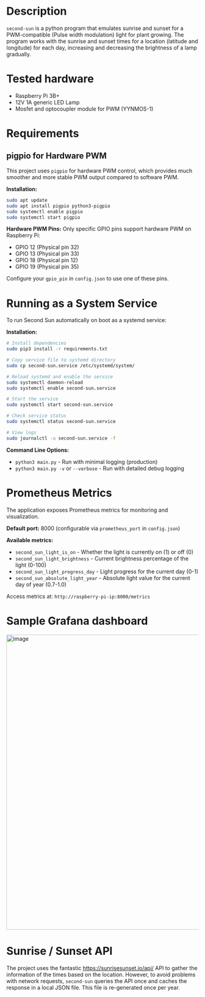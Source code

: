 # Description

`second-sun` is a python program that emulates sunrise and sunset for a PWM-compatible (Pulse width modulation) light for plant growing. The program works with the sunrise and sunset times for a location (latitude and longitude) for each day, increasing and decreasing the brightness of a lamp gradually.

# Tested hardware
- Raspberry Pi 3B+
- 12V 1A generic LED Lamp
- Mosfet and optocoupler module for PWM (YYNMOS-1)

# Requirements
## pigpio for Hardware PWM
This project uses `pigpio` for hardware PWM control, which provides much smoother and more stable PWM output compared to software PWM.

**Installation:**
```bash
sudo apt update
sudo apt install pigpio python3-pigpio
sudo systemctl enable pigpio
sudo systemctl start pigpio
```

**Hardware PWM Pins:**
Only specific GPIO pins support hardware PWM on Raspberry Pi:
- GPIO 12 (Physical pin 32)
- GPIO 13 (Physical pin 33) 
- GPIO 18 (Physical pin 12)
- GPIO 19 (Physical pin 35)

Configure your `gpio_pin` in `config.json` to use one of these pins.

# Running as a System Service

To run Second Sun automatically on boot as a systemd service:

**Installation:**
```bash
# Install dependencies
sudo pip3 install -r requirements.txt

# Copy service file to systemd directory
sudo cp second-sun.service /etc/systemd/system/

# Reload systemd and enable the service
sudo systemctl daemon-reload
sudo systemctl enable second-sun.service

# Start the service
sudo systemctl start second-sun.service

# Check service status
sudo systemctl status second-sun.service

# View logs
sudo journalctl -u second-sun.service -f
```

**Command Line Options:**
- `python3 main.py` - Run with minimal logging (production)
- `python3 main.py -v` or `--verbose` - Run with detailed debug logging

# Prometheus Metrics
The application exposes Prometheus metrics for monitoring and visualization.

**Default port:** 8000 (configurable via `prometheus_port` in `config.json`)

**Available metrics:**
- `second_sun_light_is_on` - Whether the light is currently on (1) or off (0)
- `second_sun_light_brightness` - Current brightness percentage of the light (0-100)
- `second_sun_light_progress_day` - Light progress for the current day (0-1)
- `second_sun_absolute_light_year` - Absolute light value for the current day of year (0.7-1.0)

Access metrics at: `http://raspberry-pi-ip:8000/metrics`

# Sample Grafana dashboard
<img width="1568" height="772" alt="image" src="https://github.com/user-attachments/assets/3d996d0f-d5ff-425f-80dd-a9c71cceaf25" />


# Sunrise / Sunset API
The project uses the fantastic https://sunrisesunset.io/api/ API to gather the information of the times based on the location. However, to avoid problems with network requests, `second-sun` queries the API once and caches the response in a local JSON file. This file is re-generated once per year. 
